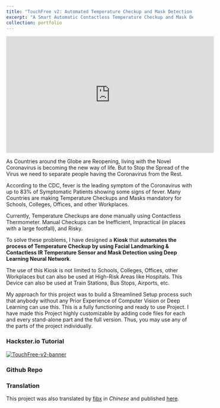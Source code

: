 ```yaml
---
title: "TouchFree v2: Automated Temperature Checkup and Mask Detection (2020)"
excerpt: "A Smart Automatic Contactless Temperature Checkup and Mask Detection Kiosk using Facial Landmarking and Deep Learning for under $100.<br/><br/><img src='/images/TouchFree-v2.jpeg'>"
collection: portfolio
---
```


<iframe width="560" height="315" src="https://www.youtube.com/embed/HFBD5NxqAko" title="YouTube video player" frameborder="0" allow="accelerometer; autoplay; clipboard-write; encrypted-media; gyroscope; picture-in-picture" allowfullscreen></iframe>

As Countries around the Globe are Reopening, living with the Novel Coronavirus is becoming the new way of life. But to Stop the Spread of the Virus we need to separate people having the Coronavirus from the Rest.

According to the CDC, fever is the leading symptom of the Coronavirus with up to 83% of Symptomatic Patients showing some signs of fever. Many Countries are making Temperature Checkups and Masks mandatory for Schools, Colleges, Offices, and other Workplaces.

Currently, Temperature Checkups are done manually using Contactless Thermometer. Manual Checkups can be Inefficient, Impractical (in places with a large footfall), and Risky.

To solve these problems, I have designed a **Kiosk** that **automates the process of Temperature Checkup by using Facial Landmarking & Contactless IR Temperature Sensor and Mask Detection using Deep Learning Neural Network**.

The use of this Kiosk is not limited to Schools, Colleges, Offices, other Workplaces but can also be used at High-Risk Areas like Hospitals. This Device can also be used at Train Stations, Bus Stops, Airports, etc.

My approach for this project was to build a Streamlined Setup process such that anybody without any Prior Experience of Computer Vision or Deep Learning can use this. This is a fully functioning and ready to use Project. I have made this Project highly customizable by adding code files for each and every stand-alone part and the full version. Thus, you may use any of the parts of the project individually.

### Hackster.io Tutorial
<a href="https://www.hackster.io/sakshambhutani2001/touchfree-automated-temperature-checkup-and-mask-detection-2cc337" target="_blank">
    <img alt="TouchFree-v2-banner" src="https://www.sakshambhutani.xyz/images/TouchFree-v2-banner.png">
</a>

### Github Repo
<div class="github-card" data-github="saksham2001/TouchFree-v2" data-width="400" data-height="" data-theme="medium"></div>
<script src="//cdn.jsdelivr.net/github-cards/latest/widget.js"></script>

### Translation
This project was also translated by [fibx](https://mc.dfrobot.com.cn/home.php?mod=space&uid=835443) in *Chinese* and published [here](https://mc.dfrobot.com.cn/thread-306516-1-1.html).